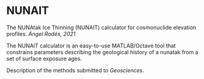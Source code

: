 # NUNAIT
The NUNAtak Ice Thinning (NUNAIT) calculator for cosmonuclide elevation profiles.
*Ángel Rodés, 2021*

The NUNAIT calculator is an easy-to-use MATLAB/Octave tool that constrains parameters describing the geological history of a nunatak from a set of surface exposure ages.

Description of the methods submitted to *Geosciences*.
